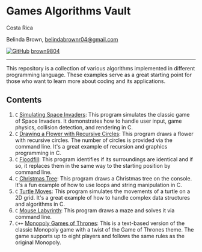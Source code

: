 # Games Algorithms Vault

Costa Rica

Belinda Brown, belindabrownr04@gmail.com

[![GitHub](https://img.shields.io/badge/--181717?logo=github&logoColor=ffffff)](https://github.com/)
[brown9804](https://github.com/brown9804)

----------

This repository is a collection of various algorithms implemented in different programming language. These examples serve as a great starting point for those who want to learn more about coding and its applications.

## Contents

1. `C` [Simulating Space Invaders](./1_SpaceInvaders/README.md): This program simulates the classic game of Space Invaders. It demonstrates how to handle user input, game physics, collision detection, and rendering in C.
2. `C` [Drawing a Flower with Recursive Circles](./2_CircleFlowers/README.md): This program draws a flower with recursive circles. The number of circles is provided via the command line. It's a great example of recursion and graphics programming in C.
3. `C` [Floodfill](./3_Floodfill/README.md): This program identifies if its surroundings are identical and if so, it replaces them in the same way to the starting position by command line.
4. `C` [Christmas Tree](./4_ChristmasTree/README.md): This program draws a Christmas tree on the console. It's a fun example of how to use loops and string manipulation in C.
5. `C` [Turtle Moves](./5_TurtlesMoves/README.md): This program simulates the movements of a turtle on a 2D grid. It's a great example of how to handle complex data structures and algorithms in C.
6. `C` [Mouse Labyrinth](./6_MouseLabyrinth/README.md): This program draws a maze and solves it via command line.
7. `C++` [Monopoly Games of Thrones](./7_MonopolyGOT/README.md): This is a text-based version of the classic Monopoly game with a twist of the Game of Thrones theme. The game supports up to eight players and follows the same rules as the original Monopoly.